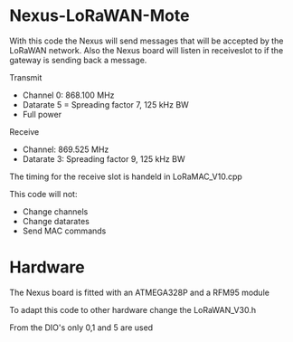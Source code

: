 # Nexus-LoRaWAN-Mote
With this code the Nexus will send messages that will be accepted by the LoRaWAN network. Also the Nexus board will listen in receiveslot to if the gateway is sending back a message.

Transmit
- Channel 0: 868.100 MHz
- Datarate 5 = Spreading factor 7, 125 kHz BW
- Full power

Receive
- Channel: 869.525 MHz
- Datarate 3: Spreading factor 9, 125 kHz BW

The timing for the receive slot is handeld in LoRaMAC_V10.cpp

This code will not:
- Change channels
- Change datarates
- Send MAC commands

# Hardware
The Nexus board is fitted with an ATMEGA328P and a RFM95 module

To adapt this code to other hardware change the LoRaWAN_V30.h

From the DIO's only 0,1 and 5 are used
